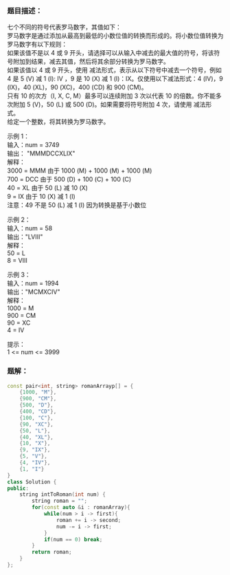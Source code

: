 ### 题目描述：
七个不同的符号代表罗马数字，其值如下：<br>
罗马数字是通过添加从最高到最低的小数位值的转换而形成的。将小数位值转换为罗马数字有以下规则：<br>
如果该值不是以 4 或 9 开头，请选择可以从输入中减去的最大值的符号，将该符号附加到结果，减去其值，然后将其余部分转换为罗马数字。<br>
如果该值以 4 或 9 开头，使用 减法形式，表示从以下符号中减去一个符号，例如 4 是 5 (V) 减 1 (I): IV ，9 是 10 (X) 减 1 (I)：IX。仅使用以下减法形式：4 (IV)，9 (IX)，40 (XL)，90 (XC)，400 (CD) 和 900 (CM)。<br>
只有 10 的次方（I, X, C, M）最多可以连续附加 3 次以代表 10 的倍数。你不能多次附加 5 (V)，50 (L) 或 500 (D)。如果需要将符号附加 4 次，请使用 减法形式。<br>
给定一个整数，将其转换为罗马数字。

示例 1：<br>
输入：num = 3749<br>
输出： "MMMDCCXLIX"<br>
解释：<br>
3000 = MMM 由于 1000 (M) + 1000 (M) + 1000 (M)<br>
700 = DCC 由于 500 (D) + 100 (C) + 100 (C)<br>
40 = XL 由于 50 (L) 减 10 (X)<br>
9 = IX 由于 10 (X) 减 1 (I)<br>
注意：49 不是 50 (L) 减 1 (I) 因为转换是基于小数位

示例 2：<br>
输入：num = 58<br>
输出："LVIII"<br>
解释：<br>
50 = L<br>
8 = VIII

示例 3：<br>
输入：num = 1994<br>
输出："MCMXCIV"<br>
解释：<br>
1000 = M<br>
900 = CM<br>
90 = XC<br>
4 = IV

提示：<br>
1 <= num <= 3999

### 题解：
```c++
const pair<int, string> romanArrayp[] = {
    {1000, "M"},
    {900, "CM"},
    {500, "D"},
    {400, "CD"},
    {100, "C"},
    {90, "XC"},
    {50, "L"},
    {40, "XL"},
    {10, "X"},
    {9, "IX"},
    {5, "V"},
    {4, "IV"},
    {1, "I"}
}
class Solution {
public:
    string intToRoman(int num) {
        string roman = "";
        for(const auto &i : romanArray){
            while(num > i -> first){
                roman += i -> second;
                num -= i -> first;
            }
            if(num == 0) break;
        }
        return roman;
    }
};
```
